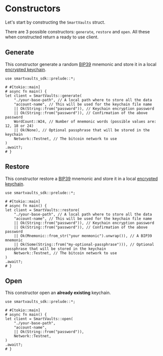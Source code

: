 # Constructors

Let's start by constructing the `SmartVaults` struct.

There are 3 possible constructors: `generate`, `restore` and `open`.
All these when constructed return a ready to use client.

## Generate

This constructor generate a random [BIP39](https://github.com/bitcoin/bips/blob/master/bip-0039.mediawiki) mnemonic and store
it in a local [encrypted keychain](./keychain.md).

```rust,no_run
use smartvaults_sdk::prelude::*;

# #[tokio::main]
# async fn main() {
let client = SmartVaults::generate(
    "./your-base-path", // A local path where to store all the data
    "account-name", // This will be used for the keychain file name
    || Ok(String::from("password")), // Keychain encryption password
    || Ok(String::from("password")), // Confirmation of the above password
    WordCount::W24, // Number of mnemonic words (possible values are: 12, 18 or 24)
    || Ok(None), // Optional passphrase that will be stored in the keychain
    Network::Testnet, // The bitcoin network to use
)
.await?;
# }
```

## Restore

This constructor restore a [BIP39](https://github.com/bitcoin/bips/blob/master/bip-0039.mediawiki) mnemonic and store
it in a local [encrypted keychain](./keychain.md).

```rust,no_run
use smartvaults_sdk::prelude::*;

# #[tokio::main]
# async fn main() {
let client = SmartVaults::restore(
    "./your-base-path", // A local path where to store all the data
    "account-name", // This will be used for the keychain file name
    || Ok(String::from("password")), // Keychain encryption password
    || Ok(String::from("password")), // Confirmation of the above password
    || Ok(Mnemonic::from_str("your menmonic").unwrap()), // A BIP39 mnemonic
    || Ok(Some(String::from("my-optional-passphrase"))), // Optional passphrase that will be stored in the keychain
    Network::Testnet, // The bitcoin network to use
)
.await?;
# }
```

## Open

This constructor open an **already existing** keychain.

```rust,no_run
use smartvaults_sdk::prelude::*;

# #[tokio::main]
# async fn main() {
let client = SmartVaults::open(
    "./your-base-path",
    "account-name",
    || Ok(String::from("password")),
    Network::Testnet,
)
.await?;
# }
```